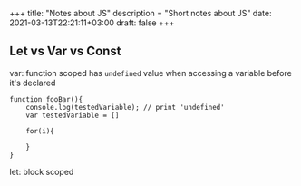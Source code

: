 
+++
title: "Notes about JS"
description = "Short notes about JS"
date: 2021-03-13T22:21:11+03:00
draft: false
+++


Let vs Var vs Const
-------------------

var:
	function scoped
	has `undefined` value when accessing a variable before it's declared

```
function fooBar(){
	console.log(testedVariable); // print 'undefined'
	var testedVariable = []

	for(i){

	}
}
```

let:
	block scoped
